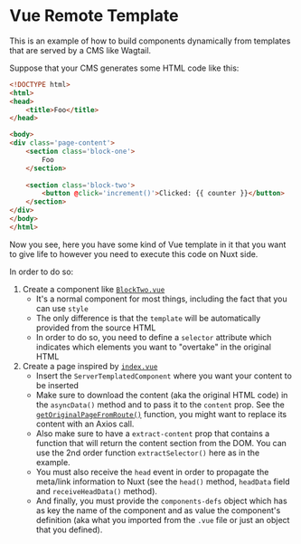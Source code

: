 # Vue Remote Template

This is an example of how to build components dynamically from templates that
are served by a CMS like Wagtail.

Suppose that your CMS generates some HTML code like this:

```html
<!DOCTYPE html>
<html>
<head>
    <title>Foo</title>
</head>

<body>
<div class='page-content'>
    <section class='block-one'>
        Foo
    </section>
    
    <section class='block-two'>
        <button @click='increment()'>Clicked: {{ counter }}</button>
    </section>
</div>
</body>
</html>
```

Now you see, here you have some kind of Vue template in it that you want to
give life to however you need to execute this code on Nuxt side.

In order to do so:

1. Create a component like [`BlockTwo.vue`](components/blocks/BlockTwo.vue)
   - It's a normal component for most things, including the fact that you can
     use `style`
   - The only difference is that the `template` will be automatically provided
     from the source HTML
   - In order to do so, you need to define a `selector` attribute which
     indicates which elements you want to "overtake" in the original HTML
2. Create a page inspired by [`index.vue`](pages/index.vue)
   - Insert the `ServerTemplatedComponent` where you want your content to be
     inserted
   - Make sure to download the content (aka the original HTML code) in the 
     `asyncData()` method and to pass it to the `content` prop. See the
     [`getOriginalPageFromRoute()`](utils/content.js) function, you might want
     to replace its content with an Axios call.
   - Also make sure to have a `extract-content` prop that contains a function
     that will return the content section from the DOM. You can use the 2nd
     order function `extractSelector()` here as in the example.
   - You must also receive the `head` event in order to propagate the meta/link
     information to Nuxt (see the `head()` method, `headData` field and 
     `receiveHeadData()` method).
   - And finally, you must provide the `components-defs` object which has as
     key the name of the component and as value the component's definition
     (aka what you imported from the `.vue` file or just an object that you
     defined).
